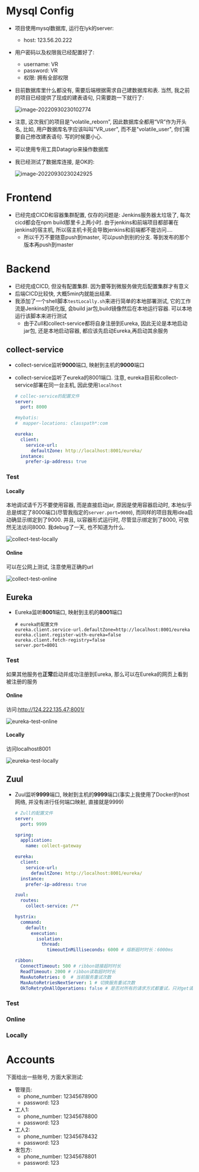 # Mysql Config

* 项目使用mysql数据库, 运行在lyk的server:

  * host: 123.56.20.222

* 用户密码以及权限我已经配置好了:

  * username: VR
  * password: VR
  * 权限: 拥有全部权限

* 目前数据库里什么都没有, 需要后端根据需求自己建数据库和表. 当然, 我之前的项目已经提供了现成的建表语句, 只需要跑一下就行了:

  ![image-20220930230102774](./assets/建表语句.png)

* 注意, 这次我们的项目是“volatile_reborn”, 因此数据库全都用“VR”作为开头名, 比如, 用户数据库名字应该叫叫"VR_user", 而不是"volatile_user", 你们需要自己修改建表语句. 写的时候要小心.

* 可以使用专用工具Datagrip来操作数据库

* 我已经测试了数据库连接, 是OK的:

  ![image-20220930230242925](./assets/数据库连接成功.png)

# Frontend

* 已经完成CICD和容器集群配置, 仅存的问题是: Jenkins服务器太垃圾了, 每次cicd都会在npm build那里卡上两小时. 由于jenkins和前端项目都部署在jenkins的宿主机, 所以宿主机卡死会导致jenkins和前端都不能访问....
  * 所以千万不要随意push到master, 可以push到别的分支. 等到发布的那个版本再push到master

# Backend

* 已经完成CICD, 但没有配置集群. 因为要等到微服务做完后配置集群才有意义
* 后端CICD比较快, 大概5min内就能出结果.
* 我添加了一个shell脚本`testLocally.sh`来进行简单的本地部署测试, 它的工作流是Jenkins的简化版,  会build jar包,build镜像然后在本地运行容器. 可以本地运行该脚本来进行测试
  * 由于Zull和collect-service都将自身注册到Eureka, 因此无论是本地启动jar包, 还是本地启动容器, 都应该先启动Eureka,再启动其余服务

## collect-service

* collect-service监听**9000**端口, 映射到主机的**9000**端口

* collect-service监听了eureka的8001端口. 注意, eureka目前和collect-service部署在同一台主机, 因此使用`localhost`

  ```yaml
  # collec-service的配置文件
  server:
    port: 8000
  
  #mybatis:
  #  mapper-locations: classpath*:com
  
  eureka:
    client:
      service-url:
        defaultZone: http://localhost:8001/eureka/
    instance:
      prefer-ip-address: true
  ```



### Test

#### Locally

本地调试请千万不要使用容器, 而是直接启动jar, 原因是使用容器启动时, 本地似乎总是绑定了8000端口(尽管我指定的`server.port=9000`), 而同样的项目我用idea启动确显示绑定到了9000. 并且, 以容器形式运行时, 尽管显示绑定到了8000, 可依然无法访问8000. 我debug了一天, 也不知道为什么.



![collect-test-locally](./assets/collect-test-locally.png)

#### Online

可以在公网上测试, 注意使用正确的url

![collect-test-online](./assets/collect-test-online.png)

## Eureka

* Eureka监听**8001**端口, 映射到主机的**8001**端口

  ```
  # eureka的配置文件
  eureka.client.service-url.defaultZone=http://localhost:8001/eureka
  eureka.client.register-with-eureka=false
  eureka.client.fetch-registry=false
  server.port=8001
  ```

  

### Test

如果其他服务也**正常**启动并成功注册到Eureka, 那么可以在Eureka的网页上看到被注册的服务

#### Online

访问:http://124.222.135.47:8001/

![eureka-test-online](./assets/eureka-test-online.png)



#### Locally

访问localhost8001

![eureka-test-locally](/Users/lyk/Projects/MyOfficialProjects/VolatileReborn/Docs-VolatileReborn/assets/eureka-test-locally.png)



## Zuul

* Zuul监听**9999**端口, 映射到主机的**9999**端口(事实上我使用了Docker的host网络, 并没有进行任何端口映射, 直接就是9999)

  ```yaml
  # Zull的配置文件
  server:
    port: 9999
  
  spring:
    application:
      name: collect-gateway
  
  eureka:
    client:
      service-url:
        defaultZone: http://localhost:8001/eureka/
    instance:
      prefer-ip-address: true
  
  zuul:
    routes:
      collect-service: /**
  
  hystrix:
    command:
      default:
        execution:
          isolation:
            thread:
              timeoutInMilliseconds: 6000 # 熔断超时时长：6000ms
  
  ribbon:
    ConnectTimeout: 500 # ribbon链接超时时长
    ReadTimeout: 2000 # ribbon读取超时时长
    MaxAutoRetries: 0  # 当前服务重试次数
    MaxAutoRetriesNextServer: 1 # 切换服务重试次数
    OkToRetryOnAllOperations: false # 是否对所有的请求方式都重试，只对get请求重试
  ```




### Test

### Online

### Locally

# Accounts

下面给出一些账号, 方面大家测试:

* 管理员:
  * phone_number: 12345678900
  * password: 123
* 工人1:
  * phone_number: 12345678800
  * password: 123
* 工人2:
  * phone_number: 12345678432
  * password: 123
* 发包方:
  * phone_number: 12345678801
  * password: 123




